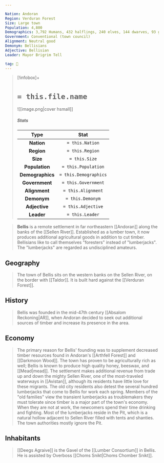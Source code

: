```yaml
---

Nation: Andoran
Region: Verduran Forest
Size: Large town
Population: 4,800
Demographics: 3,792 Humans, 432 halflings, 240 elves, 144 dwarves, 93 gnomes, 45 half-elves, 42 half-orcs, 12 other
Government: Conventional (town council)
Alignment: Neutral good
Demonym: Bellisians
Adjective: Bellisian
Leader: Mayor Brigrim Tell

tag: 🌃
---
```


> [!infobox]+
> #  `= this.file.name`
> ![[image.png|cover hsmall]]
> ##### Stats
> Type | Stat |
> :---:|:---:|
> **Nation** | `= this.Nation` |
> **Region** | `= this.Region` |
> **Size** | `= this.Size` |
> **Population** | `= this.Population` |
> **Demographics** | `= this.Demographics` |
> **Government** | `= this.Government` |
> **Alignment** | `= this.Alignment` |
> **Demonym** | `= this.Demonym` |
> **Adjective** | `= this.Adjective` |
> **Leader** | `= this.Leader` |



> **Bellis** is a remote settlement in far northeastern [[Andoran]] along the banks of the [[Sellen River]]. Established as a lumber town, it now produces additional agricultural goods in addition to cut timber. Bellisians like to call themselves "foresters" instead of "lumberjacks". The "lumberjacks" are regarded as undisciplined amateurs.



## Geography

> The town of Bellis sits on the western banks on the Sellen River, on the border with [[Taldor]]. It is built hard against the [[Verduran Forest]].


## History

> Bellis was founded in the mid-47th century [[Absalom Reckoning|AR]], when Andoran decided to seek out additional sources of timber and increase its presence in the area.


## Economy

> The primary reason for Bellis' founding was to supplement decreased timber resources found in Andoran's [[Arthfell Forest]] and [[Darkmoon Wood]]. The town has proven to be agriculturally rich as well; Bellis is known to produce high quality honey, beeswax, and [[Mead|mead]]. The settlement makes additional revenue from trade up and down the mighty Sellen River, one of the most-traveled waterways in [[Avistan]], although its residents have little love for these migrants.
> The old city residents also detest the several hundred lumberjacks that come to Bellis for work each spring. Members of the "old families" view the transient lumberjacks as troublemakers they must tolerate since timber is a major part of the town's economy. When they are not at work, the newcomers spend their time drinking and fighting. Most of the lumberjacks reside in the Pit, which is a natural hollow adjacent to Sellen River filled with tents and shanties. The town authorities mostly ignore the Pit.


## Inhabitants

> [[Deegs Agraive]] is the Gavel of the [[Lumber Consortium]] in Bellis. He is assisted by Overboss [[Choms Snikt|Choms Chomber Snikt]].








